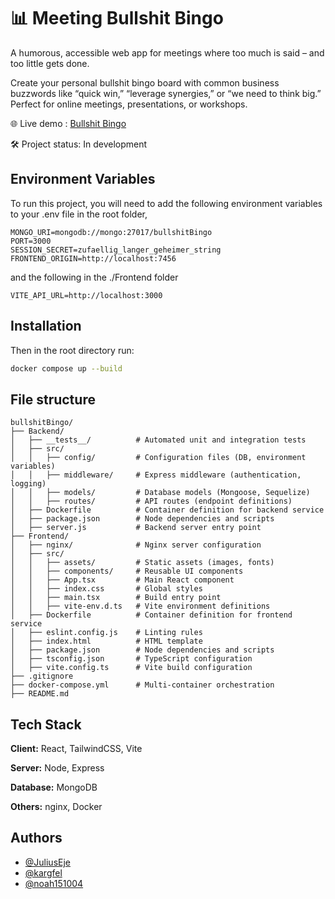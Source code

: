 
# 📊 Meeting Bullshit Bingo

A humorous, accessible web app for meetings where too much is said – and too little gets done.

Create your personal bullshit bingo board with common business buzzwords like “quick win,” “leverage synergies,” or “we need to think big.” Perfect for online meetings, presentations, or workshops.

🌐 Live demo : <a href="http://julius.flxkln.de:7456" target="_blank">Bullshit Bingo</a>

🛠️ Project status: In development


## Environment Variables

To run this project, you will need to add the following environment variables to your .env file in the root folder, 

```
MONGO_URI=mongodb://mongo:27017/bullshitBingo
PORT=3000
SESSION_SECRET=zufaellig_langer_geheimer_string
FRONTEND_ORIGIN=http://localhost:7456
```

and the following in the ./Frontend folder

```
VITE_API_URL=http://localhost:3000
```

## Installation

Then in the root directory run:

```bash
docker compose up --build
```
## File structure

```text
bullshitBingo/
├── Backend/
│   ├── __tests__/          # Automated unit and integration tests
│   ├── src/
│   │   ├── config/         # Configuration files (DB, environment variables)
│   │   ├── middleware/     # Express middleware (authentication, logging)
│   │   ├── models/         # Database models (Mongoose, Sequelize)
│   │   ├── routes/         # API routes (endpoint definitions)
│   ├── Dockerfile          # Container definition for backend service
│   ├── package.json        # Node dependencies and scripts
│   ├── server.js           # Backend server entry point
├── Frontend/
│   ├── nginx/              # Nginx server configuration
│   ├── src/
│   │   ├── assets/         # Static assets (images, fonts)
│   │   ├── components/     # Reusable UI components
│   │   ├── App.tsx         # Main React component
│   │   ├── index.css       # Global styles
│   │   ├── main.tsx        # Build entry point
│   │   ├── vite-env.d.ts   # Vite environment definitions
│   ├── Dockerfile          # Container definition for frontend service
│   ├── eslint.config.js    # Linting rules
│   ├── index.html          # HTML template
│   ├── package.json        # Node dependencies and scripts
│   ├── tsconfig.json       # TypeScript configuration
│   ├── vite.config.ts      # Vite build configuration
├── .gitignore
├── docker-compose.yml      # Multi-container orchestration
├── README.md
```

## Tech Stack

**Client:** React, TailwindCSS, Vite

**Server:** Node, Express

**Database:** MongoDB

**Others:** nginx, Docker
## Authors

- [@JuliusEje](https://github.com/JuliusEje)
- [@kargfel](https://github.com/kargfel)
- [@noah151004](https://github.com/noah151004)
